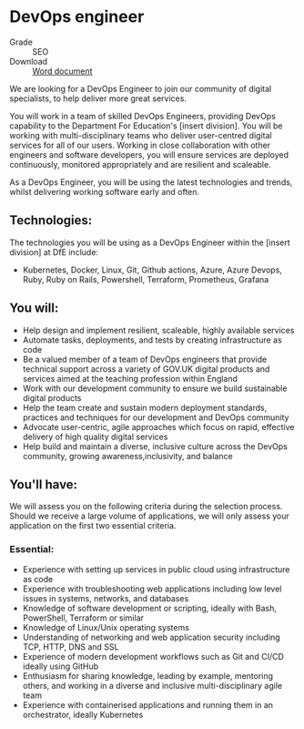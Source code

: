 # DevOps engineer

<dl class="govuk-summary-list">
  <div class="govuk-summary-list__row">
    <dt class="govuk-summary-list__key">
      Grade
    </dt>
    <dd class="govuk-summary-list__value">
      SEO
    </dd>
  </div>
   <div class="govuk-summary-list__row" data-ignore="true">
    <dt class="govuk-summary-list__key">
      Download
    </dt>
    <dd class="govuk-summary-list__value">
      <a href="word">Word document</a>
    </dd>
  </div></dl>

We are looking for a DevOps Engineer to join our community of digital specialists, to help deliver more great services.

You will work in a team of skilled DevOps Engineers, providing DevOps capability to the Department For Education's [insert division]. You will be working with multi-disciplinary teams who deliver user-centred digital services for all of our users. Working in close collaboration with other engineers and software developers, you will ensure services are deployed continuously, monitored appropriately and are resilient and scaleable.

As a DevOps Engineer, you will be using the latest technologies and trends, whilst delivering working software early
and often.

## Technologies:

The technologies you will be using as a DevOps Engineer within the [insert division] at DfE include:

- Kubernetes, Docker, Linux, Git, Github actions, Azure, Azure Devops, Ruby, Ruby on Rails, Powershell, Terraform,
Prometheus, Grafana

## You will:

* Help design and implement resilient, scaleable, highly available services
* Automate tasks, deployments, and tests by creating infrastructure as code
* Be a valued member of a team of DevOps engineers that provide technical support across a variety of GOV.UK digital products and services aimed at the teaching profession within England
* Work with our development community to ensure we build sustainable digital products
* Help the team create and sustain modern deployment standards, practices and techniques for our development and DevOps community
* Advocate user-centric, agile approaches which focus on rapid, effective delivery of high quality digital services
* Help build and maintain a diverse, inclusive culture across the DevOps community, growing awareness,inclusivity, and balance

## You'll have:

We will assess you on the following criteria during the selection process. Should we receive a large volume of
applications, we will only assess your application on the first two essential criteria.

### Essential:

* Experience with setting up services in public cloud using infrastructure as code
* Experience with troubleshooting web applications including low level issues in systems, networks, and databases
* Knowledge of software development or scripting, ideally with Bash, PowerShell, Terraform or similar
* Knowledge of Linux/Unix operating systems
* Understanding of networking and web application security including TCP, HTTP, DNS and SSL
* Experience of modern development workflows such as Git and CI/CD ideally using GitHub
* Enthusiasm for sharing knowledge, leading by example, mentoring others, and working in a diverse and inclusive multi-disciplinary agile team
* Experience with containerised applications and running them in an orchestrator, ideally Kubernetes